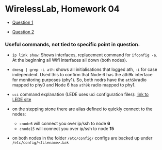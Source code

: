 # WirelessLab, Homework 04

* [Question 1](Question1.md)

* [Question 2](Question2.md)


### Useful commands, not tied to specific point in question.

* `ip link show`: Shows interfaces, replacement command for `ifconfig -a`. 
At the beginning all Wifi interfaces all down (both nodes). 

* `dmesg | grep -i ath`: shows all initialisations that logged ath, `-i` for case independent.
Used this to confirm that Node 6 has the ath9k interface for monitoring purposes (phy1). 
So, both nodrs have the `ath5k`radio mapped to phy0 and Node 6 has `ath9k` radio mapped to phy1. 

* `uci` command explanation (LEDE uses uci configuration files):  [link to LEDE site](https://wiki.lede-project.org/docs/user-guide/introduction_to_lede_configuration)

* on the stepping stone there are alias defined to quickly connect to the nodes:
	* `cnode6` will connect you over ip/ssh to node **6**
	* `cnode15` will connect you over ip/ssh to node **15**

* on both nodes in the folder `/etc/config/` configs are backed up under `/etc/config/<filename>.bak` 



